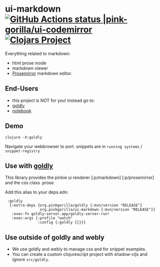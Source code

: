# ui-markdown [![GitHub Actions status |pink-gorilla/ui-codemirror](https://github.com/pink-gorilla/ui-markdown/workflows/CI/badge.svg)](https://github.com/pink-gorilla/ui-markdown/actions?workflow=CI)[![Clojars Project](https://img.shields.io/clojars/v/org.pinkgorilla/ui-markdown.svg)](https://clojars.org/org.pinkgorilla/ui-markdown)

Everything related to markdown:
- html prose mode
- markdown viewer
- [Prosemirror](https://prosemirror.net/) markdown editor.

## End-Users
- this project is NOT for you! Instead go to:
- [goldly](https://github.com/pink-gorilla/goldly)
- [notebook](https://github.com/pink-gorilla/notebook)

## Demo

```
clojure -X:goldly
```

Navigate your webbrowser to port. 
snippets are in `running systems` / `snippet-registry`

## Use with [goldly](https://github.com/pink-gorilla/goldly)

This library provides the pinkie ui renderer 
  [:p/markdown]
  [:p/prosemirror]
  and the css class .prose


Add this alias to your deps.edn:

```
 :goldly
  {:extra-deps {org.pinkgorilla/goldly {:mvn/version "RELEASE"}
                org.pinkgorilla/ui-markdown {:mvn/version "RELEASE"}}
   :exec-fn goldly-server.app/goldly-server-run!
   :exec-args {:profile "watch"
               :config {:goldly {}}}}
```


## Use outside of goldly and webly

- We use goldly and webly to manage css and for snippet examples.
- You can create a custom clojurescript project with shadow-cljs 
  and ignore `src/goldly`.